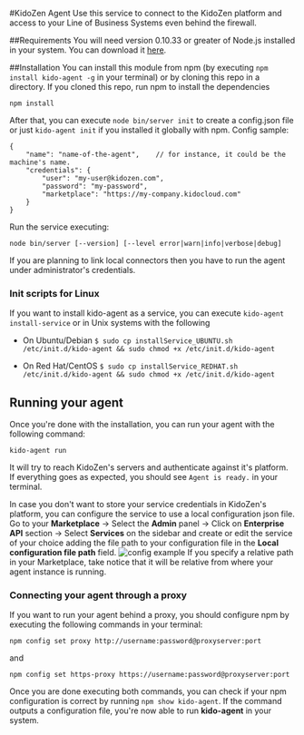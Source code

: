 #KidoZen Agent
Use this service to connect to the KidoZen platform and access to your Line of Business Systems even behind the firewall.

##Requirements
You will need version 0.10.33 or greater of Node.js installed in your system. You can download it [here](http://nodejs.org/download/).

##Installation
You can install this module from npm (by executing `npm install kido-agent -g` in your terminal) or by cloning this repo in a directory. If you cloned this repo, run npm to install the dependencies

```
npm install
```

After that, you can execute `node bin/server init` to create a config.json file or just `kido-agent init` if you installed it globally with npm. Config sample:

```
{
    "name": "name-of-the-agent",	// for instance, it could be the machine's name.
    "credentials": {
        "user": "my-user@kidozen.com",
        "password": "my-password",
        "marketplace": "https://my-company.kidocloud.com"
    }
}
```

Run the service executing:

```
node bin/server [--version] [--level error|warn|info|verbose|debug]
```

If you are planning to link local connectors then you have to run the agent under administrator's credentials.

### Init scripts for Linux

If you want to install kido-agent as a service, you can execute `kido-agent install-service` or in Unix systems with the following

* On Ubuntu/Debian
	`$ sudo cp installService_UBUNTU.sh /etc/init.d/kido-agent && sudo chmod +x /etc/init.d/kido-agent`

* On Red Hat/CentOS
	`$ sudo cp installService_REDHAT.sh /etc/init.d/kido-agent && sudo chmod +x /etc/init.d/kido-agent`


## Running your agent

Once you're done with the installation, you can run your agent with the following command:

```
kido-agent run
```

It will try to reach KidoZen's servers and authenticate against it's platform. If everything goes as expected, you should see `Agent is ready.` in your terminal.

In case you don't want to store your service credentials in KidoZen's platform, you can configure the service to use a local configuration json file. Go to your **Marketplace** -> Select the **Admin** panel -> Click on **Enterprise API** section -> Select **Services** on the sidebar and create or edit the service of your choice adding the file path to your configuration file in the **Local configuration file path** field. 
![config example](http://i.imgur.com/NJZL8q2.png)
If you specify a relative path in your Marketplace, take notice that it will be relative from where your agent instance is running.

### Connecting your agent through a proxy

If you want to run your agent behind a proxy, you should configure npm by executing the following commands in your terminal:

```
npm config set proxy http://username:password@proxyserver:port
```
and
```
npm config set https-proxy https://username:password@proxyserver:port
```

Once you are done executing both commands, you can check if your npm configuration is correct by running `npm show kido-agent`. If the command outputs a configuration file, you're now able to run **kido-agent** in your system.